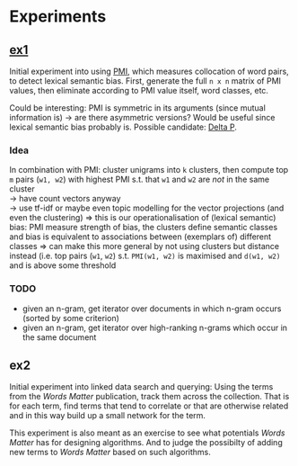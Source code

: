 # Experiments


## [ex1](ex1/)

Initial experiment into using [PMI](https://en.wikipedia.org/wiki/Pointwise_mutual_information), which measures collocation of word pairs, to detect lexical semantic bias.
First, generate the full `n x n` matrix of PMI values, then eliminate according to PMI value itself, word classes, etc.

Could be interesting: PMI is symmetric in its arguments (since mutual information is) -> are there asymmetric versions? Would be useful since lexical semantic bias probably is. Possible candidate: [Delta P](https://www.degruyter.com/document/doi/10.1515/cllt-2017-0036/html).

### Idea
In combination with PMI: cluster unigrams into `k` clusters, then compute top `m` pairs (`w1, w2`) with highest PMI s.t. that `w1` and `w2` are *not* in the same cluster  
-> have count vectors anyway  
-> use tf-idf or maybe even topic modelling for the vector projections (and even the clustering)
=> this is our operationalisation of (lexical semantic) bias: PMI measure strength of bias, the clusters define semantic classes and bias is equivalent to associations between (exemplars of) different classes
=> can make this more general by not using clusters but distance instead (i.e. top pairs (`w1`, `w2`) s.t. `PMI(w1, w2)` is maximised and `d(w1, w2)` and is above some threshold


### TODO

 - given an n-gram, get iterator over documents in which n-gram occurs (sorted by some criterion)
 - given an n-gram, get iterator over high-ranking n-grams which occur in the same document



## ex2

Initial experiment into linked data search and querying: Using the terms from the *Words Matter* publication, track them across the collection. That is for each term, find terms that tend to correlate or that are otherwise related and in this way build up a small network for the term.

This experiment is also meant as an exercise to see what potentials *Words Matter* has for designing algorithms. And to judge the possibilty of adding new terms to *Words Matter* based on such algorithms.
